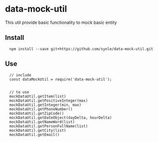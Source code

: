 # data-mock-util
This util provide basic functionality to mock basic entity


## Install
```
  npm install --save git+https://github.com/synle/data-mock-util.git
```

## Use
```
  // include
  const dataMockUtil = require('data-mock-util');
  
  
  // to use
  mockDataUtil.getItem(list)
  mockDataUtil.getPositiveInteger(max)
  mockDataUtil.getInteger(min, max)
  mockDataUtil.getPhoneNumber()
  mockDataUtil.getZipCode()
  mockDataUtil.getDateObject(dayDelta, hourDelta)
  mockDataUtil.getNameWord(list)
  mockDataUtil.getPersonFullName(list)
  mockDataUtil.getCity(list)
  mockDataUtil.getEmail()
```
